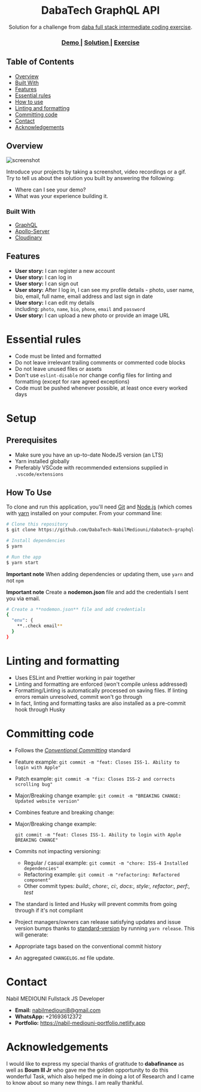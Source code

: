 <h1 align="center">DabaTech GraphQL API</h1>

<div align="center">
   Solution for a challenge from  <a href="https://investondaba.notion.site/Fullstack-Intermediate-Test-2-c911eab2a18446d4a87eb5ca938f13ad" target="_blank">daba full stack intermediate coding exercise</a>.
</div>

<div align="center">
  <h3>
    <a href="https://drive.google.com/file/d/1UehdxsmD-HK-vPgj7Wft4oVucewPAh8z/view">
      Demo
    </a>
    <span> | </span>
    <a href="https://dabatech-graphql-api.herokuapp.com/graphql">
      Solution
    </a>
    <span> | </span>
    <a href="https://investondaba.notion.site/Fullstack-Intermediate-Test-2-c911eab2a18446d4a87eb5ca938f13ad">
      Exercise
    </a>
  </h3>
</div>

## Table of Contents

- [Overview](#overview)
- [Built With](#built-with)
- [Features](#features)
- [Essential rules](#essential-rules)
- [How to use](#how-to-use)
- [Linting and formatting](#linting-and-formatting)
- [Committing code](#committing-code)
- [Contact](#contact)
- [Acknowledgements](#acknowledgements)

## Overview

![screenshot](https://user-images.githubusercontent.com/16707738/92399059-5716eb00-f132-11ea-8b14-bcacdc8ec97b.png)

Introduce your projects by taking a screenshot, video recordings or a gif. Try to tell us about the solution you built by answering the following:

- Where can I see your demo?
- What was your experience building it.

### Built With

- [GraphQL](https://graphql.org/)
- [Apollo-Server](https://www.apollographql.com/docs/apollo-server/)
- [Cloudinary](https://cloudinary.com/)

## Features

- **User story:** I can register a new account
- **User story:** I can log in
- **User story:** I can sign out
- **User story:** After I log in, I can see my profile details - photo, user name, bio, email, full name, email address and last sign in date
- **User story:** I can edit my details including: `photo`, `name`, `bio`, `phone`, `email` and `password`
- **User story:** I can upload a new photo or provide an image URL

# Essential rules

- Code must be linted and formatted
- Do not leave irrelevant trailing comments or commented code blocks
- Do not leave unused files or assets
- Don't use `eslint-disable` nor change config files for linting and formatting (except for rare agreed exceptions)
- Code must be pushed whenever possible, at least once every worked days

# Setup

## Prerequisites

- Make sure you have an up-to-date NodeJS version (an LTS)
- Yarn installed globally
- Preferably VSCode with recommended extensions supplied in `.vscode/extensions`

## How To Use

To clone and run this application, you'll need [Git](https://git-scm.com) and [Node.js](https://nodejs.org/en/download/) (which comes with [yarn](https://yarnpkg.com/) installed on your computer. From your command line:

```bash
# Clone this repository
$ git clone https://github.com/DabaTech-NabilMediouni/dabatech-graphql-api.git

# Install dependencies
$ yarn

# Run the app
$ yarn start
```

**Important note** When adding dependencies or updating them, use `yarn` and not `npm`

**Important note** Create a **nodemon.json** file and add the credentials I sent you via email.

```bash
# Create a **nodemon.json** file and add credentials
{
  "env": {
    **..check email**
  }
}
```

# Linting and formatting

- Uses ESLint and Prettier working in pair together
- Linting and formatting are enforced (won't compile unless addressed)
- Formatting/Linting is automatically processed on saving files. If linting errors remain unresolved, commit won't go through
- In fact, linting and formatting tasks are also installed as a pre-commit hook through Husky

# Committing code

- Follows the [_Conventional Committing_](https://www.conventionalcommits.org/en/v1.0.0/) standard

- Feature example: `git commit -m "feat: Closes ISS-1. Ability to login with Apple"`
- Patch example: `git commit -m "fix: Closes ISS-2 and corrects scrolling bug"`
- Major/Breaking change example: `git commit -m "BREAKING CHANGE: Updated website version"`
- Combines feature and breaking change:
- Major/Breaking change example:

  `git commit -m "feat: Closes ISS-1. Ability to login with Apple BREAKING CHANGE"`

- Commits not impacting versioning:

  - Regular / casual example: `git commit -m "chore: ISS-4 Installed dependencies"`
  - Refactoring example: `git commit -m "refactoring: Refactored component"`
  - Other commit types: _build:, chore:, ci:, docs:, style:, refactor:, perf:, test_

- The standard is linted and Husky will prevent commits from going through if it's not compliant
- Project managers/owners can release satisfying updates and issue version bumps thanks to [standard-version](https://github.com/conventional-changelog/standard-version) by running `yarn release`. This will generate:
- Appropriate tags based on the conventional commit history
- An aggregated `CHANGELOG.md` file update.

# Contact

Nabil MEDIOUNI
Fullstack JS Developer

- **Email:** nabilmediouni8@gmail.com
- **WhatsApp:** +21693612372
- **Portfolio:** https://nabil-mediouni-portfolio.netlify.app

# Acknowledgements

I would like to express my special thanks of gratitude to **dabafinance** as well as **Boum III Jr** who gave me the golden opportunity to do this wonderful Task, which also helped me in doing a lot of Research and I came to know about so many new things. I am really thankful.
